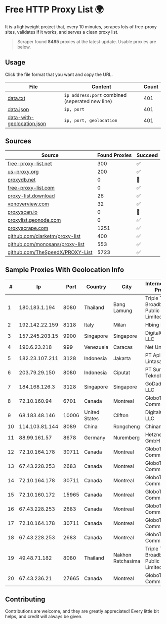 
# Free HTTP Proxy List 🌍

It is a lightweight project that, every 10 minutes, scrapes lots of free-proxy sites, validates if it works, and serves a clean proxy list.


> Scraper found **8485** proxies at the latest update. Usable proxies are below.

## Usage

Click the file format that you want and copy the URL.


|File|Content|Count|
|----|-------|-----|
|[data.txt](https://raw.githubusercontent.com/themiralay/Proxy-List-World/master/data.txt)|`ip_address:port` combined (seperated new line)|401|
|[data.json](https://raw.githubusercontent.com/themiralay/Proxy-List-World/master/data.json)|`ip, port`|401|
|[data-with-geolocation.json](https://raw.githubusercontent.com/themiralay/Proxy-List-World/master/data-with-geolocation.json)|`ip, port, geolocation`|401|

## Sources

|Source|Found Proxies|Succeed|
|------|-------------|-------|
|[free-proxy-list.net](https://free-proxy-list.net)|300|✅|
|[us-proxy.org](https://www.us-proxy.org)|200|✅|
|[proxydb.net](http://proxydb.net)|0|🚫|
|[free-proxy-list.com](https://free-proxy-list.com/?page=&port=&type%5B%5D=http&type%5B%5D=https&up_time=0&search=Search)|0|✅|
|[proxy-list.download](https://www.proxy-list.download/HTTP)|26|✅|
|[vpnoverview.com](https://vpnoverview.com/privacy/anonymous-browsing/free-proxy-servers)|32|✅|
|[proxyscan.io](https://www.proxyscan.io)|0|🚫|
|[proxylist.geonode.com](https://proxylist.geonode.com/api/proxy-list?limit=300&page=1&sort_by=lastChecked&sort_type=desc&protocols=http,https)|0|✅|
|[proxyscrape.com](https://api.proxyscrape.com/v2/?request=displayproxies&protocol=http&timeout=10000&country=all&ssl=all&anonymity=all)|1251|✅|
|[github.com/clarketm/proxy-list](https://raw.githubusercontent.com/clarketm/proxy-list/master/proxy-list-raw.txt)|400|✅|
|[github.com/monosans/proxy-list](https://raw.githubusercontent.com/monosans/proxy-list/main/proxies/http.txt)|553|✅|
|[github.com/TheSpeedX/PROXY-List](https://raw.githubusercontent.com/TheSpeedX/PROXY-List/master/http.txt)|5723|✅|


## Sample Proxies With Geolocation Info

|#|Ip|Port|Country|City|Internet Service Provider|
|-|--|----|-------|----|-------------------------|
|1|180.183.1.194|8080|Thailand|Bang Lamung|Triple T Broadband Public Company Limited|
|2|192.142.22.159|8118|Italy|Milan|Hbing Limited|
|3|157.245.203.15|9900|Singapore|Singapore|DigitalOcean, LLC|
|4|190.6.23.218|999|Venezuela|Caracas|Net Uno|
|5|182.23.107.211|3128|Indonesia|Jakarta|PT Aplikanusa Lintasarta|
|6|203.79.29.150|8080|Indonesia|Ciputat|PT Surya Global Teknologi|
|7|184.168.126.3|3128|Singapore|Singapore|GoDaddy.com, LLC|
|8|72.10.160.94|6701|Canada|Montreal|GloboTech Communications|
|9|68.183.48.146|10006|United States|Clifton|DigitalOcean, LLC|
|10|114.103.81.144|8089|China|Rongcheng|Chinanet|
|11|88.99.161.57|8678|Germany|Nuremberg|Hetzner Online GmbH|
|12|72.10.164.178|30711|Canada|Montreal|GloboTech Communications|
|13|67.43.228.253|2683|Canada|Montreal|GloboTech Communications|
|14|72.10.164.178|30711|Canada|Montreal|GloboTech Communications|
|15|72.10.160.172|15965|Canada|Montreal|GloboTech Communications|
|16|67.43.228.253|2683|Canada|Montreal|GloboTech Communications|
|17|72.10.164.178|30711|Canada|Montreal|GloboTech Communications|
|18|67.43.228.253|2683|Canada|Montreal|GloboTech Communications|
|19|49.48.71.182|8080|Thailand|Nakhon Ratchasima|Triple T Broadband Public Company Limited|
|20|67.43.236.21|27665|Canada|Montreal|GloboTech Communications|



## Contributing

Contributions are welcome, and they are greatly appreciated! Every
little bit helps, and credit will always be given.

